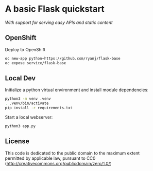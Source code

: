 # A basic Flask quickstart
*With support for serving easy APIs and static content*

## OpenShift
Deploy to OpenShift
```bash
oc new-app python~https://github.com/ryanj/flask-base
oc expose service/flask-base
```

## Local Dev
Initialize a python virtual environment and install module dependencies:
```bash
python3 -m venv .venv
. .venv/bin/activate
pip install -r requirements.txt
```

Start a local webserver:
```bash
python3 app.py
```

## License
This code is dedicated to the public domain to the maximum extent permitted by applicable law, pursuant to CC0 (http://creativecommons.org/publicdomain/zero/1.0/)
